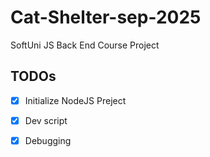 # Cat-Shelter-sep-2025
SoftUni JS Back End Course Project

## TODOs

 - [x] Initialize NodeJS Preject 
 - [x] Dev script
 - [x] Debugging
    